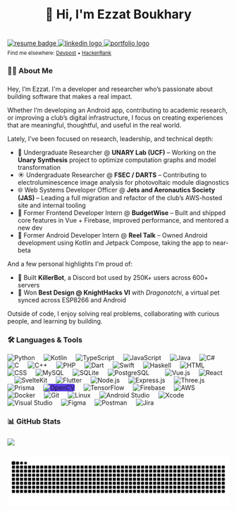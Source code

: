<h1 align="center">👋 Hi, I'm Ezzat Boukhary</h1>

###

<br clear="both">

<div align="left">
  <a href="https://drive.google.com/file/d/1p4zQ5j1vAa5xzovAew3WFuxcWn7HHd14/view?usp=sharing" target="_blank">
    <img src="https://img.shields.io/badge/Resume-PDF-blueviolet?style=for-the-badge&logo=google-drive&logoColor=white" height="30" alt="resume badge" />
  </a>
  <a href="https://www.linkedin.com/in/ezzatboukhary/" target="_blank">
    <img src="https://img.shields.io/static/v1?message=LinkedIn&logo=linkedin&label=&color=0A66C2&logoColor=white&labelColor=&style=for-the-badge" height="30" alt="linkedin logo" />
  </a>
  <a href="https://ezzatboukhary.github.io/" target="_blank">
    <img src="https://img.shields.io/static/v1?message=Portfolio&logo=githubpages&label=&color=brightgreen&logoColor=white&labelColor=&style=for-the-badge" height="30" alt="portfolio logo" />
  </a>
</div>


<sub>
Find me elsewhere: 
<a href="https://devpost.com/EzzatBoukhary">Devpost</a> • 
<a href="https://www.hackerrank.com/profile/ezzatboukhary03">HackerRank</a>
</sub>


###

<h3 align="left">👨‍💻 About Me</h3>

###

Hey, I’m Ezzat. I'm a developer and researcher who’s passionate about building software that makes a real impact.

Whether I’m developing an Android app, contributing to academic research, or improving a club’s digital infrastructure, I focus on creating experiences that are meaningful, thoughtful, and useful in the real world.

Lately, I’ve been focused on research, leadership, and technical depth:

- 🔬 Undergraduate Researcher @ **UNARY Lab (UCF)** – Working on the **Unary Synthesis** project to optimize computation graphs and model transformation  
- ☀️ Undergraduate Researcher @ **FSEC / DARTS** – Contributing to electroluminescence image analysis for photovoltaic module diagnostics  
- 🌐 Web Systems Developer Officer @ **Jets and Aeronautics Society (JAS)** – Leading a full migration and refactor of the club’s AWS-hosted site and internal tooling  
- 💸 Former Frontend Developer Intern @ **BudgetWise** – Built and shipped core features in Vue + Firebase, improved performance, and mentored a new dev  
- 📱 Former Android Developer Intern @ **Reel Talk** – Owned Android development using Kotlin and Jetpack Compose, taking the app to near-beta

And a few personal highlights I'm proud of:
- 🤖 Built **KillerBot**, a Discord bot used by 250K+ users across 600+ servers  
- 🐉 Won **Best Design @ KnightHacks VI** with *Dragonotchi*, a virtual pet synced across ESP8266 and Android  

Outside of code, I enjoy solving real problems, collaborating with curious people, and learning by building.





###

<h3 align="left">🛠️ Languages & Tools</h3>

<div align="left">

  <!-- Programming Languages -->
  <img src="https://cdn.jsdelivr.net/gh/devicons/devicon/icons/python/python-original.svg" height="40" alt="Python" />
  <img width="12" />
  <img src="https://cdn.jsdelivr.net/gh/devicons/devicon/icons/kotlin/kotlin-original.svg" height="40" alt="Kotlin" />
  <img width="12" />
  <img src="https://cdn.jsdelivr.net/gh/devicons/devicon/icons/typescript/typescript-original.svg" height="40" alt="TypeScript" />
  <img width="12" />
  <img src="https://cdn.jsdelivr.net/gh/devicons/devicon/icons/javascript/javascript-original.svg" height="40" alt="JavaScript" />
  <img width="12" />
  <img src="https://cdn.jsdelivr.net/gh/devicons/devicon/icons/java/java-original.svg" height="40" alt="Java" />
  <img width="12" />
  <img src="https://cdn.jsdelivr.net/gh/devicons/devicon/icons/csharp/csharp-original.svg" height="40" alt="C#" />
  <img width="12" />
  <img src="https://cdn.jsdelivr.net/gh/devicons/devicon/icons/c/c-original.svg" height="40" alt="C" />
  <img width="12" />
  <img src="https://cdn.jsdelivr.net/gh/devicons/devicon/icons/cplusplus/cplusplus-original.svg" height="40" alt="C++" />
  <img width="12" />
  <img src="https://cdn.jsdelivr.net/gh/devicons/devicon/icons/php/php-original.svg" height="40" alt="PHP" />
  <img width="12" />
  <img src="https://cdn.jsdelivr.net/gh/devicons/devicon/icons/dart/dart-original.svg" height="40" alt="Dart" />
  <img width="12" />
  <img src="https://cdn.jsdelivr.net/gh/devicons/devicon/icons/swift/swift-original.svg" height="40" alt="Swift" />
  <img width="12" />
  <img src="https://cdn.jsdelivr.net/gh/devicons/devicon/icons/haskell/haskell-original.svg" height="40" alt="Haskell" />
  <img width="12" />
  <img src="https://cdn.jsdelivr.net/gh/devicons/devicon/icons/html5/html5-original.svg" height="40" alt="HTML" />
  <img width="12" />
  <img src="https://cdn.jsdelivr.net/gh/devicons/devicon/icons/css3/css3-original.svg" height="40" alt="CSS" />
  <img width="12" />
  <img src="https://cdn.jsdelivr.net/gh/devicons/devicon/icons/mysql/mysql-original.svg" height="40" alt="MySQL" />
  <img width="12" />
  <img src="https://cdn.jsdelivr.net/gh/devicons/devicon/icons/sqlite/sqlite-original.svg" height="40" alt="SQLite" />
  <img width="12" />
  <img src="https://cdn.jsdelivr.net/gh/devicons/devicon/icons/postgresql/postgresql-original.svg" height="40" alt="PostgreSQL" />
  <img width="12" />

  <!-- Frameworks / Libraries -->
  <img width="12" />
  <img src="https://cdn.jsdelivr.net/gh/devicons/devicon/icons/vuejs/vuejs-original.svg" height="40" alt="Vue.js" />
  <img width="12" />
  <img src="https://cdn.jsdelivr.net/gh/devicons/devicon/icons/react/react-original.svg" height="40" alt="React" />
  <img width="12" />
  <img src="https://cdn.jsdelivr.net/gh/devicons/devicon/icons/svelte/svelte-original.svg" height="40" alt="SvelteKit" />
  <img width="12" />
  <img src="https://cdn.jsdelivr.net/gh/devicons/devicon/icons/flutter/flutter-original.svg" height="40" alt="Flutter" />
  <img width="12" />
  <img src="https://cdn.jsdelivr.net/gh/devicons/devicon/icons/nodejs/nodejs-original.svg" height="40" alt="Node.js" />
  <img width="12" />
  <img src="https://cdn.jsdelivr.net/gh/devicons/devicon/icons/express/express-original.svg" height="40" alt="Express.js" />
  <img width="12" />
  <img src="https://cdn.jsdelivr.net/gh/devicons/devicon/icons/threejs/threejs-original.svg" height="40" alt="Three.js" />
  <img width="12" />
  <img width="12" />
  <img src="https://cdn.simpleicons.org/prisma/2D3748" height="40" alt="Prisma" />
  <img width="12" />
  <img src="https://cdn.simpleicons.org/opencv/white" height="40" alt="OpenCV" style="background:#5C3EE8; border-radius:4px;" />
  <img width="12" />
  <img src="https://cdn.simpleicons.org/tensorflow/FF6F00" height="40" alt="TensorFlow" />

  <!-- Tools / Platforms -->
  <img width="12" />
  <img src="https://cdn.jsdelivr.net/gh/devicons/devicon/icons/firebase/firebase-plain.svg" height="40" alt="Firebase" />
  <img width="12" />
  <img src="https://skillicons.dev/icons?i=aws" height="40" alt="AWS" />
  <img width="12" />
  <img src="https://cdn.jsdelivr.net/gh/devicons/devicon/icons/docker/docker-original.svg" height="40" alt="Docker" />
  <img width="12" />
  <img src="https://cdn.jsdelivr.net/gh/devicons/devicon/icons/git/git-original.svg" height="40" alt="Git" />
  <img width="12" />
  <img src="https://cdn.jsdelivr.net/gh/devicons/devicon/icons/linux/linux-original.svg" height="40" alt="Linux" />
  <img width="12" />
  <img src="https://cdn.jsdelivr.net/gh/devicons/devicon/icons/androidstudio/androidstudio-original.svg" height="40" alt="Android Studio" />
  <img width="12" />
  <img src="https://cdn.jsdelivr.net/gh/devicons/devicon/icons/xcode/xcode-original.svg" height="40" alt="Xcode" />
  <img width="12" />
  <img src="https://cdn.jsdelivr.net/gh/devicons/devicon/icons/visualstudio/visualstudio-plain.svg" height="40" alt="Visual Studio" />
  <img width="12" />
  <img src="https://cdn.jsdelivr.net/gh/devicons/devicon/icons/figma/figma-original.svg" height="40" alt="Figma" />
  <img width="12" />
  <img src="https://cdn.simpleicons.org/postman/FF6C37" height="40" alt="Postman" />
  <img width="12" />
  <img src="https://cdn.simpleicons.org/jira/0052CC" height="40" alt="Jira" />

</div>



###

<h3 align="left">📊 GitHub Stats</h3>

###

<div align="left">
  <img src="https://github-readme-stats.vercel.app/api/top-langs/?username=ezzatboukhary&layout=compact&theme=blue-green" height="150" />
</div>

###

<img src="https://raw.githubusercontent.com/ezzatboukhary/ezzatboukhary/output/snake.svg" alt="Snake animation" />
